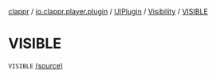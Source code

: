 [clappr](../../../index.md) / [io.clappr.player.plugin](../../index.md) / [UIPlugin](../index.md) / [Visibility](index.md) / [VISIBLE](.)

# VISIBLE

`VISIBLE` [(source)](https://github.com/clappr/clappr-android/tree/dev/clappr/src/main/kotlin/io/clappr/player/plugin/UIPlugin.kt#L9)